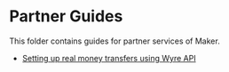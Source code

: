 # Partner Guides

This folder contains guides for partner services of Maker.

- [Setting up real money transfers using Wyre API](/partners/wyre-guide-01/wyre-guide-01.md)
